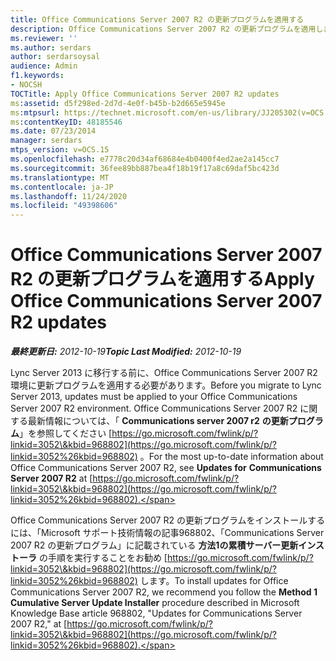 ```yaml
---
title: Office Communications Server 2007 R2 の更新プログラムを適用する
description: Office Communications Server 2007 R2 の更新プログラムを適用します。
ms.reviewer: ''
ms.author: serdars
author: serdarsoysal
audience: Admin
f1.keywords:
- NOCSH
TOCTitle: Apply Office Communications Server 2007 R2 updates
ms:assetid: d5f298ed-2d7d-4e0f-b45b-b2d665e5945e
ms:mtpsurl: https://technet.microsoft.com/en-us/library/JJ205302(v=OCS.15)
ms:contentKeyID: 48185546
ms.date: 07/23/2014
manager: serdars
mtps_version: v=OCS.15
ms.openlocfilehash: e7778c20d34af68684e4b0400f4ed2ae2a145cc7
ms.sourcegitcommit: 36fee89bb887bea4f18b19f17a8c69daf5bc423d
ms.translationtype: MT
ms.contentlocale: ja-JP
ms.lasthandoff: 11/24/2020
ms.locfileid: "49398606"
---
```

# <a name="apply-office-communications-server-2007-r2-updates"></a><span data-ttu-id="298ba-103">Office Communications Server 2007 R2 の更新プログラムを適用する</span><span class="sxs-lookup"><span data-stu-id="298ba-103">Apply Office Communications Server 2007 R2 updates</span></span>

<div data-xmlns="http://www.w3.org/1999/xhtml">

<div class="topic" data-xmlns="http://www.w3.org/1999/xhtml" data-msxsl="urn:schemas-microsoft-com:xslt" data-cs="https://msdn.microsoft.com/">

<div data-asp="https://msdn2.microsoft.com/asp">



</div>

<div id="mainSection">

<div id="mainBody"><span data-ttu-id="298ba-104">

<span> </span></span><span class="sxs-lookup"><span data-stu-id="298ba-104">

<span> </span></span></span>

<span data-ttu-id="298ba-105">_**最終更新日:** 2012-10-19_</span><span class="sxs-lookup"><span data-stu-id="298ba-105">_**Topic Last Modified:** 2012-10-19_</span></span>

<span data-ttu-id="298ba-106">Lync Server 2013 に移行する前に、Office Communications Server 2007 R2 環境に更新プログラムを適用する必要があります。</span><span class="sxs-lookup"><span data-stu-id="298ba-106">Before you migrate to Lync Server 2013, updates must be applied to your Office Communications Server 2007 R2 environment.</span></span> <span data-ttu-id="298ba-107">Office Communications Server 2007 R2 に関する最新情報については、「 **Communications server 2007 r2** **の更新プログラム**」を参照してください [https://go.microsoft.com/fwlink/p/?linkid=3052\&kbid=968802](https://go.microsoft.com/fwlink/p/?linkid=3052%26kbid=968802) 。</span><span class="sxs-lookup"><span data-stu-id="298ba-107">For the most up-to-date information about Office Communications Server 2007 R2, see **Updates for** **Communications Server 2007 R2** at [https://go.microsoft.com/fwlink/p/?linkid=3052\&kbid=968802](https://go.microsoft.com/fwlink/p/?linkid=3052%26kbid=968802).</span></span>

<span data-ttu-id="298ba-108">Office Communications Server 2007 R2 の更新プログラムをインストールするには、「Microsoft サポート技術情報の記事968802、「Communications Server 2007 R2 の更新プログラム」に記載されている **方法1の累積サーバー更新インストーラ** の手順を実行することをお勧め [https://go.microsoft.com/fwlink/p/?linkid=3052\&kbid=968802](https://go.microsoft.com/fwlink/p/?linkid=3052%26kbid=968802) します。</span><span class="sxs-lookup"><span data-stu-id="298ba-108">To install updates for Office Communications Server 2007 R2, we recommend you follow the **Method 1 Cumulative Server Update Installer** procedure described in Microsoft Knowledge Base article 968802, "Updates for Communications Server 2007 R2," at [https://go.microsoft.com/fwlink/p/?linkid=3052\&kbid=968802](https://go.microsoft.com/fwlink/p/?linkid=3052%26kbid=968802).</span></span>

<span data-ttu-id="298ba-109"></div>

<span> </span>

</div>

</div>

</span><span class="sxs-lookup"><span data-stu-id="298ba-109"></div>

<span> </span>

</div>

</div>

</span></span></div>

